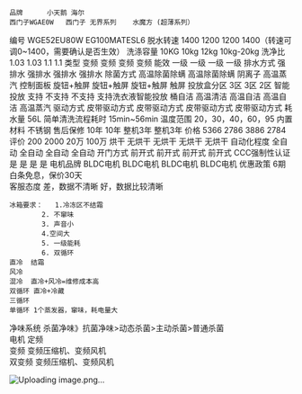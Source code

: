 	品牌		小天鹅	海尔
	西门子WGAE0W	西门子 无界系列	水魔方	(超薄系列）
编号		WGE52EU80W		EG100MATESL6
脱水转速	1400	1200	1200	1400（转速可调0~1400，需要确认是否生效）
洗涤容量	10KG	10kg	12kg	10kg-20kg
洗净比	1.03	1.03	1.1	1.1
类型	变频	变频	变频	变频
能效	一级	一级	一级	一级
排水方式	强排水	强排水	强排水	强排水
除菌方式	高温除菌除螨	高温除菌除螨	阴离子	高温蒸汽
控制面板	旋钮+触屏	旋钮+触屏	旋钮+触屏	触屏
投放盒分区	3区	3区		2区
智能投放	支持	不支持	不支持	支持洗衣液智能投放
桶自洁	高温清洁	高温自洁	高温自洁	高温蒸汽
驱动方式	皮带驱动方式	皮带驱动方式	皮带驱动方式	皮带驱动方式
耗水量				56L
简单清洗流程耗时				15min~56min
温度范围				20，30，40，60，95
内置材料				不锈钢
售后保修	10年	10年	整机3年	整机3年
价格	5366	2786	3886	2784
评价	200	2000	20万	100万
烘干	无烘干	无烘干	无烘干	无烘干
自动化程度	全自动	全自动	全自动	全自动
开门方式	前开式	前开式	前开式	前开式
CCC强制性认证	是	是	是	是
电机品牌	BLDC电机	BLDC电机	BLDC电机	BLDC电机
优惠政策		6期白条免息，保价30天		
客服态度			差，数据不清晰	好，数据比较清晰



	冰箱要求：	1.冷冻区不结霜				
			2. 不窜味				
			3. 声音小				
			4.空间大				
			5. 一级能耗				
			6. 双循环				
	直冷	结霜				
	风冷					
	混冷	直冷+风冷=维修成本高				
	双循环	直冷+冷藏				
	三循环					
	单循环	1个蒸发器，窜味，耗电量大				
净味系统	杀菌净味》抗菌净味>动态杀菌>主动杀菌>普通杀菌					
电机	定频					
	变频	变频压缩机、变频风机				
	双变频	变频压缩机、变频风机				
						
						
![Uploading image.png…]()
